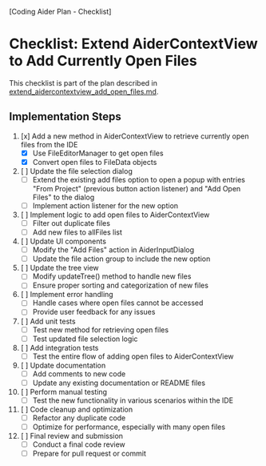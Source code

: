 [Coding Aider Plan - Checklist]

# Checklist: Extend AiderContextView to Add Currently Open Files

This checklist is part of the plan described
in [extend_aidercontextview_add_open_files.md](./extend_aidercontextview_add_open_files.md).

## Implementation Steps

1. [x] Add a new method in AiderContextView to retrieve currently open files from the IDE
    - [x] Use FileEditorManager to get open files
    - [x] Convert open files to FileData objects

2. [ ] Update the file selection dialog
    - [ ] Extend the existing add files option to open a popup with entries "From Project" (previous button action
      listener) and "Add Open Files" to the dialog
    - [ ] Implement action listener for the new option

3. [ ] Implement logic to add open files to AiderContextView
    - [ ] Filter out duplicate files
    - [ ] Add new files to allFiles list

4. [ ] Update UI components
    - [ ] Modify the "Add Files" action in AiderInputDialog
    - [ ] Update the file action group to include the new option

5. [ ] Update the tree view
    - [ ] Modify updateTree() method to handle new files
    - [ ] Ensure proper sorting and categorization of new files

6. [ ] Implement error handling
    - [ ] Handle cases where open files cannot be accessed
    - [ ] Provide user feedback for any issues

7. [ ] Add unit tests
    - [ ] Test new method for retrieving open files
    - [ ] Test updated file selection logic

8. [ ] Add integration tests
    - [ ] Test the entire flow of adding open files to AiderContextView

9. [ ] Update documentation
    - [ ] Add comments to new code
    - [ ] Update any existing documentation or README files

10. [ ] Perform manual testing
    - [ ] Test the new functionality in various scenarios within the IDE

11. [ ] Code cleanup and optimization
    - [ ] Refactor any duplicate code
    - [ ] Optimize for performance, especially with many open files

12. [ ] Final review and submission
    - [ ] Conduct a final code review
    - [ ] Prepare for pull request or commit
